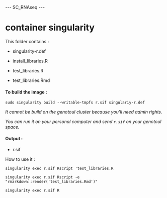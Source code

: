 --- SC_RNAseq ---

# container singularity

This folder contains :

-   singularity-r.def

-   install_libraries.R

-   test_libraries.R

-   test_libraries.Rmd

#### To build the image :

`sudo singularity build --writable-tmpfs r.sif singulariy-r.def`

*It cannot be build on the genotoul cluster because you'll need admin rights.*

*You can run it on your personal computer and send `r.sif` on your genotoul space.*

#### Output :

-   r.sif

How to use it :

`singularity exec r.sif Rscript 'test_libraries.R`

`singularity exec r.sif Rscript -e  "rmarkdown::render('test_libraries.Rmd')"`

`singularity exec r.sif R`